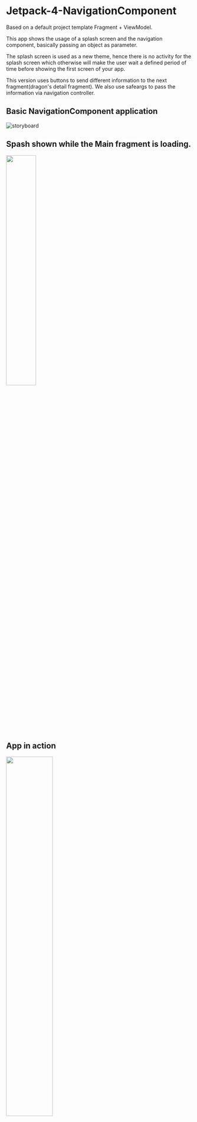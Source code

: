 # Jetpack-4-NavigationComponent
Based on a default project template Fragment + ViewModel.

This app shows the usage of a splash screen and the navigation component, basically passing an object as parameter.

The splash screen is used as a new theme, hence there is no activity for the splash screen which otherwise will make the user wait a defined period of time before showing the first screen of your app.

This version uses buttons to send different information to the next fragment(dragon's detail fragment).
We also use safeargs to pass the information via navigation controller.

## Basic NavigationComponent application
![storyboard](https://user-images.githubusercontent.com/4823319/69899538-e4672b00-13bb-11ea-82b8-1bef8b71e1b5.jpg)

## Spash shown while the Main fragment is loading.
<img src="https://user-images.githubusercontent.com/4823319/69899539-e4672b00-13bb-11ea-846b-5171be33301e.jpg" width="40%" height="40%">

## App in action
<img src="https://user-images.githubusercontent.com/4823319/69899679-0792da00-13be-11ea-8e04-ed49e4ef6450.gif" width="50%" height="50%">
